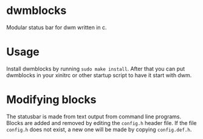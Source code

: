 # dwmblocks

Modular status bar for dwm written in c.

# Usage

Install dwmblocks by running `sudo make install`. After that you can put
dwmblocks in your xinitrc or other startup script to have it start with dwm.

# Modifying blocks

The statusbar is made from text output from command line programs. Blocks are
added and removed by editing the `config.h` header file. If the file `config.h`
does not exist, a new one will be made by copying `config.def.h`.
